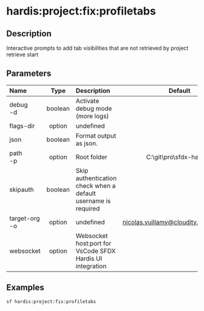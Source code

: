 <!-- This file has been generated with command 'sf hardis:doc:plugin:generate'. Please do not update it manually or it may be overwritten -->
# hardis:project:fix:profiletabs

## Description

Interactive prompts to add tab visibilities that are not retrieved by project retrieve start

## Parameters

| Name              |  Type   | Description                                                   |                 Default                  | Required | Options |
|:------------------|:-------:|:--------------------------------------------------------------|:----------------------------------------:|:--------:|:-------:|
| debug<br/>-d      | boolean | Activate debug mode (more logs)                               |                                          |          |         |
| flags-dir         | option  | undefined                                                     |                                          |          |         |
| json              | boolean | Format output as json.                                        |                                          |          |         |
| path<br/>-p       | option  | Root folder                                                   |         C:\git\pro\sfdx-hardis2          |          |         |
| skipauth          | boolean | Skip authentication check when a default username is required |                                          |          |         |
| target-org<br/>-o | option  | undefined                                                     | <nicolas.vuillamy@cloudity.com.playnico> |          |         |
| websocket         | option  | Websocket host:port for VsCode SFDX Hardis UI integration     |                                          |          |         |

## Examples

```shell
sf hardis:project:fix:profiletabs
```


